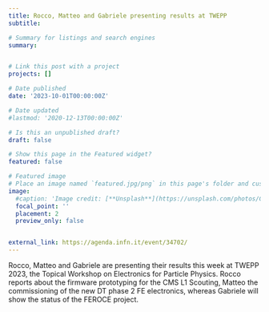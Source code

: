 ```yaml
---
title: Rocco, Matteo and Gabriele presenting results at TWEPP
subtitle: 

# Summary for listings and search engines
summary: 


# Link this post with a project
projects: []

# Date published
date: '2023-10-01T00:00:00Z'

# Date updated
#lastmod: '2020-12-13T00:00:00Z'

# Is this an unpublished draft?
draft: false

# Show this page in the Featured widget?
featured: false

# Featured image
# Place an image named `featured.jpg/png` in this page's folder and customize its options here.
image:
  #caption: 'Image credit: [**Unsplash**](https://unsplash.com/photos/CpkOjOcXdUY)'
  focal_point: ''
  placement: 2
  preview_only: false


external_link: https://agenda.infn.it/event/34702/ 
---
```


Rocco, Matteo and Gabriele are presenting their results this week at
TWEPP 2023, the Topical Workshop on Electronics for Particle Physics.
Rocco reports about the firmware prototyping for the CMS L1 Scouting,
Matteo the commissioning of the new DT phase 2 FE electronics, whereas
Gabriele will show the status of the FEROCE project.


